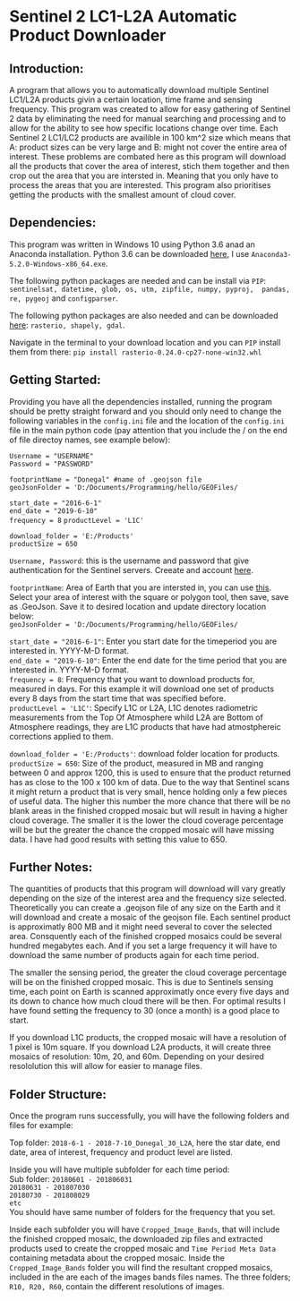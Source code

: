 # Sentinel 2 LC1-L2A Automatic Product Downloader

## Introduction:

A program that allows you to automatically download multiple Sentinel LC1/L2A products givin a certain location, time frame and sensing frequency. This program was created to allow for easy gathering of Sentinel 2 data by eliminating the need for manual searching and processing and to allow for the ability to see how specific locations change over time. Each Sentinel 2 LC1/LC2 products are availible in 100 km^2 size which means that A: product sizes can be very large and B: might not cover the entire area of interest. These problems are combated here as this program will download all the products that cover the area of interest, stich them together and then crop out the area that you are intersted in. Meaning that you only have to process the areas that you are interested. This program also prioritises getting the products with the smallest amount of cloud cover.   

## Dependencies:

This program was written in Windows 10 using Python 3.6 anad an Anaconda installation. Python 3.6 can be downloaded [here](https://repo.continuum.io/archive/), I use `Anaconda3-5.2.0-Windows-x86_64.exe`. 

The following python packages are needed and can be install via `PIP`: `sentinelsat, datetime, glob, os, utm, zipfile, numpy, pyproj,  pandas, re, pygeoj` and `configparser`.

The following python packages are also needed and can be downloaded [here](https://www.lfd.uci.edu/~gohlke/pythonlibs/): `rasterio, shapely, gdal`.

Navigate in the terminal to your download location and you can `PIP` install them from there:
 `pip install rasterio-0.24.0-cp27-none-win32.whl`

## Getting Started:

Providing you have all the dependencies installed, running the program should be pretty straight forward and you should only need to change the following variables in the `config.ini` file and the location of the `config.ini` file in the main python code (pay attention that you include the / on the end of file directoy names, see example below): 

`Username = "USERNAME"`    
`Password = "PASSWORD"`        

`footprintName = "Donegal" #name of .geojson file `   
`geoJsonFolder = 'D:/Documents/Programming/hello/GEOFiles/`     

`start_date = "2016-6-1"`    
`end_date = "2019-6-10"`     
`frequency = 8`
`productLevel = 'L1C'`

`download_folder = 'E:/Products'`        
`productSize = 650`    

`Username, Password`: this is the username and password that give authentication for the Sentinel servers. Creeate and account [here](https://scihub.copernicus.eu/dhus/#/self-registration). 

`footprintName`: Area of Earth that you are intersted in, you can use [this](http://geojson.io). Select your area of interest with the square or polygon tool, then save, save as .GeoJson. Save it to desired location and update directory location below:    
`geoJsonFolder = 'D:/Documents/Programming/hello/GEOFiles/`     

`start_date = "2016-6-1"`: Enter you start date for the timeperiod you are interested in. YYYY-M-D format.        
`end_date = "2019-6-10"`: Enter the end date for the time period that you are interested in. YYYY-M-D format.     
`frequency = 8`: Frequency that you want to download products for, measured in days. For this example it will download one set of products every 8 days from the start time that was specified before.     
`productLevel = 'L1C'`: Specify L1C or L2A, L1C denotes radiometric measurements from the Top Of Atmosphere whild L2A are Bottom of Atmosphere readings, they are L1C products that have had atmostphereic corrections applied to them.     

`download_folder = 'E:/Products'`: download folder location for products.            
`productSize = 650`: Size of the product, measured in MB and ranging between 0 and approx 1200, this is used to ensure that the product returned has as close to the 100 x 100 km of data. Due to the way that Sentinel scans it might return a product that is very small, hence holding only a few pieces of useful data. The higher this number the more chance that there will be no blank areas in the finished cropped mosaic but will result in having a higher cloud coverage. The smaller it is the lower the cloud coverage percentage will be but the greater the chance the cropped mosaic will have missing data. I have had good results with setting this value to 650.     

## Further Notes:

The quantities of products that this program will download will vary greatly depending on the size of the interest area and the frequency size selected. Theoretically you can create a .geojson file of any size on the Earth and it will download and create a mosaic of the geojson file. Each sentinel product is approximatly 800 MB and it might need several to cover the selected area. Consquently each of the finished cropped mosaics could be several hundred megabytes each. And if you set a large frequency it will have to download the same number of products again for each time period. 

The smaller the sensing period, the greater the cloud coverage percentage will be on the finished cropped mosaic. This is due to Sentinels sensing time, each point on Earth is scanned approximatly once every five days and its down to chance how much cloud there will be then. For optimal results I have found setting the frequency to 30 (once a month) is a good place to start. 

If you download L1C products, the cropped mosaic will have a resolution of 1 pixel is 10m square. If you download L2A products, it will create three mosaics of resolution: 10m, 20, and 60m. Depending on your desired resololution this will allow for easier to manage files. 

## Folder Structure: 

Once the program runs successfully, you will have the following folders and files for example:

Top folder: `2018-6-1 - 2018-7-10_Donegal_30_L2A`, here the star date, end date, area of interest, frequency and product level are listed. 

Inside you will have multiple subfolder for each time period:    
Sub folder: `20180601 - 201806031`    
            `20180631 - 201807030`    
            `20180730 - 201808029`     
            `etc`    
You should have same number of folders for the frequency that you set. 
            
Inside each subfolder you will have `Cropped_Image_Bands`, that will include the finished cropped mosaic, the downloaded zip files and extracted products used to create the cropped mosaic and `Time Period Meta Data` containing metadata about the cropped mosaic. Inside the `Cropped_Image_Bands` folder you will find the resultant cropped mosaics, included in the are each of the images bands files names. The three folders; `R10, R20, R60`, contain the different resolutions of images.     


